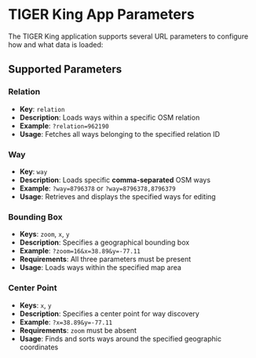 # TIGER King App Parameters

The TIGER King application supports several URL parameters to configure how and what data is loaded:

## Supported Parameters

### Relation

- **Key**: `relation`
- **Description**: Loads ways within a specific OSM relation
- **Example**: `?relation=962190`
- **Usage**: Fetches all ways belonging to the specified relation ID

### Way

- **Key**: `way`
- **Description**: Loads specific **comma-separated** OSM ways
- **Example**: `?way=8796378` or `?way=8796378,8796379`
- **Usage**: Retrieves and displays the specified ways for editing

### Bounding Box

- **Keys**: `zoom`, `x`, `y`
- **Description**: Specifies a geographical bounding box
- **Example**: `?zoom=16&x=38.89&y=-77.11`
- **Requirements**: All three parameters must be present
- **Usage**: Loads ways within the specified map area

### Center Point

- **Keys**: `x`, `y`
- **Description**: Specifies a center point for way discovery
- **Example**: `?x=38.89&y=-77.11`
- **Requirements**: `zoom` must be absent
- **Usage**: Finds and sorts ways around the specified geographic coordinates
